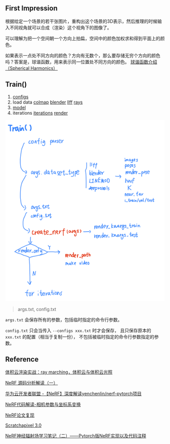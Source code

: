
## First Impression


根据给定一个场景的若干张图片，重构出这个场景的3D表示，然后推理的时候输入不同视角就可以合成（渲染）这个视角下的图像了。

可以理解为把一个空间朝一个方向上拍扁，空间中的颜色加权求和得到平面上的颜色。

如果表示一点处不同方向的颜色？方向有无数个，那么要存储无穷个方向的颜色吗？答案是，球谐函数，用来表示同一位置处不同方向的颜色。
[球谐函数介绍（Spherical Harmonics）](https://zhuanlan.zhihu.com/p/351289217)

## Train()

1. [configs](./configs.md)
2. load data
   [colmap](./dataset/colmap.md)
   [blender](./dataset/blender.md)
   [llff](./dataset/llff.md)
   [rays](./dataset/rays.md)
3. [model](./model.md)
4. iterations
   [iterations](./iterations.md)
   [render](./render.md)

![图 2](../images/15935ba840da1b163115ba0611ce287d66931a6391fd78c8169115b45d85dac2.png)  

> args.txt, config.txt

`args.txt` 会保存所有的参数，包括临时指定的命令行参数。

`config.txt` 只会当传入 `--configs xxx.txt` 时才会保存， 且只保存原本的 `xxx.txt` 的配置（相当于复制一份）， 不包括被临时指定的命令行参数指定的参数。

## Reference

[体积云渲染实战：ray marching，体积云与体积云光照](https://blog.csdn.net/weixin_44176696/article/details/113090350)

[NeRF 源码分析解读（一）](https://blog.csdn.net/qq_41071191/article/details/125440451)

[华为云开发者联盟 -【NeRF】深度解读yenchenlin/nerf-pytorch项目](https://huaweicloud.csdn.net/63806ddedacf622b8df88375.html)

[NeRF代码解读-相机参数与坐标系变换](https://zhuanlan.zhihu.com/p/593204605)

[NeRF论文复现](https://enigmatisms.github.io/2022/03/27/NeRF%E8%AE%BA%E6%96%87%E5%A4%8D%E7%8E%B0/)

[Scratchapixel 3.0](https://www.scratchapixel.com/index.html)

[NeRF神经辐射场学习笔记（二）——Pytorch版NeRF实现以及代码注释](https://blog.csdn.net/weixin_44292547/article/details/126249933)